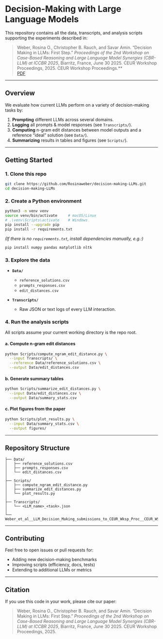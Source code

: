 
# Decision-Making with Large Language Models

This repository contains all the data, transcripts, and analysis scripts supporting the experiments described in:

> Weber, Rosina O., Christopher B. Rauch, and Savar Amin. “Decision Making in LLMs: First Step.” *Proceedings of the 2nd Workshop on Case-Based Reasoning and Large Language Model Synergies (CBR-LLM) at ICCBR 2025*, Biarritz, France, June 30 2025. CEUR Workshop Proceedings, 2025.&#x20;
> CEUR Workshop Proceedings.**  
> [PDF](Weber_et_al__LLM_Decision_Making_submissions_to_CEUR_Wksp_Proc__CEUR_WS_org.pdf)

---

## Overview

We evaluate how current LLMs perform on a variety of decision-making tasks by:
1. **Prompting** different LLMs across several domains.  
2. **Logging** all prompts & model responses (see `Transcripts/`).  
3. **Computing** n-gram edit distances between model outputs and a reference “ideal” solution (see `Data/`).  
4. **Summarizing** results in tables and figures (see `Scripts/`).

---

## Getting Started

### 1. Clone this repo
```bash
git clone https://github.com/Rosinaweber/decision-making-LLMs.git
cd decision-making-LLMs
````

### 2. Create a Python environment

```bash
python3 -m venv venv
source venv/bin/activate     # macOS/Linux
# .\venv\Scripts\activate    # Windows
pip install --upgrade pip
pip install -r requirements.txt
```

*(If there is no `requirements.txt`, install dependencies manually, e.g.:)*

```bash
pip install numpy pandas matplotlib nltk
```

### 3. Explore the data

* **`Data/`**

  * `reference_solutions.csv`
  * `prompts_responses.csv`
  * `edit_distances.csv`

* **`Transcripts/`**

  * Raw JSON or text logs of every LLM interaction.

### 4. Run the analysis scripts

All scripts assume your current working directory is the repo root.

#### a. Compute n-gram edit distances

```bash
python Scripts/compute_ngram_edit_distance.py \
  --input Transcripts/ \
  --reference Data/reference_solutions.csv \
  --output Data/edit_distances.csv
```

#### b. Generate summary tables

```bash
python Scripts/summarize_edit_distances.py \
  --input Data/edit_distances.csv \
  --output Data/summary_stats.csv
```

#### c. Plot figures from the paper

```bash
python Scripts/plot_results.py \
  --input Data/summary_stats.csv \
  --output figures/
```

---

## Repository Structure

```
├── Data/
│   ├── reference_solutions.csv
│   ├── prompts_responses.csv
│   └── edit_distances.csv
│
├── Scripts/
│   ├── compute_ngram_edit_distance.py
│   ├── summarize_edit_distances.py
│   └── plot_results.py
│
├── Transcripts/
│   └── <LLM_name>_<task>.json
│
└── Weber_et_al__LLM_Decision_Making_submissions_to_CEUR_Wksp_Proc__CEUR_WS_org.pdf
```

---

## Contributing

Feel free to open issues or pull requests for:

* Adding new decision-making benchmarks
* Improving scripts (efficiency, docs, tests)
* Extending to additional LLMs or metrics

---

## Citation

If you use this code in your work, please cite our paper:

> Weber, Rosina O., Christopher B. Rauch, and Savar Amin. “Decision Making in LLMs: First Step.” *Proceedings of the 2nd Workshop on Case-Based Reasoning and Large Language Model Synergies (CBR-LLM) at ICCBR 2025*, Biarritz, France, June 30 2025. CEUR Workshop Proceedings, 2025.&#x20;


```
```
